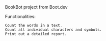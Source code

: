 BookBot project from Boot.dev


Functionalities:

    Count the words in a text.
    Count all individual characters and symbols.
    Print out a detailed report.